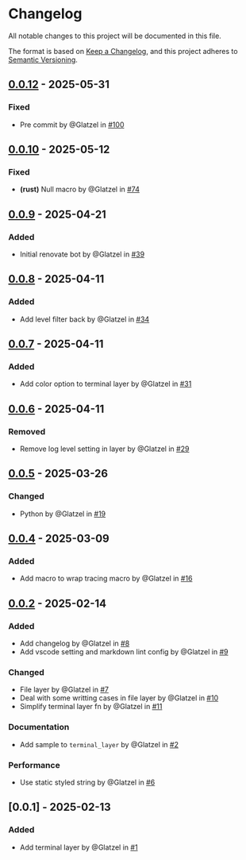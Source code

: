 # Changelog

All notable changes to this project will be documented in this file.

The format is based on [Keep a Changelog](https://keepachangelog.com/en/1.0.0/),
and this project adheres to [Semantic Versioning](https://semver.org/spec/v2.0.0.html).

## [0.0.12] - 2025-05-31

### Fixed

- Pre commit by @Glatzel in [#100](https://github.com/Glatzel/toolbox/pull/100)

## [0.0.10] - 2025-05-12

### Fixed

- **(rust)** Null macro by @Glatzel in [#74](https://github.com/Glatzel/toolbox/pull/74)

## [0.0.9] - 2025-04-21

### Added

- Initial renovate bot by @Glatzel in [#39](https://github.com/Glatzel/toolbox/pull/39)

## [0.0.8] - 2025-04-11

### Added

- Add level filter back by @Glatzel in [#34](https://github.com/Glatzel/toolbox/pull/34)

## [0.0.7] - 2025-04-11

### Added

- Add color option to terminal layer by @Glatzel in [#31](https://github.com/Glatzel/toolbox/pull/31)

## [0.0.6] - 2025-04-11

### Removed

- Remove log level setting in layer by @Glatzel in [#29](https://github.com/Glatzel/toolbox/pull/29)

## [0.0.5] - 2025-03-26

### Changed

- Python by @Glatzel in [#19](https://github.com/Glatzel/toolbox/pull/19)

## [0.0.4] - 2025-03-09

### Added

- Add macro to wrap tracing macro by @Glatzel in [#16](https://github.com/Glatzel/toolbox/pull/16)

## [0.0.2] - 2025-02-14

### Added

- Add changelog by @Glatzel in [#8](https://github.com/Glatzel/toolbox/pull/8)
- Add vscode setting and markdown lint config by @Glatzel in [#9](https://github.com/Glatzel/toolbox/pull/9)

### Changed

- File layer by @Glatzel in [#7](https://github.com/Glatzel/toolbox/pull/7)
- Deal with some writting cases in file layer by @Glatzel in [#10](https://github.com/Glatzel/toolbox/pull/10)
- Simplify terminal layer fn by @Glatzel in [#11](https://github.com/Glatzel/toolbox/pull/11)

### Documentation

- Add sample to `terminal_layer` by @Glatzel in [#2](https://github.com/Glatzel/toolbox/pull/2)

### Performance

- Use static styled string by @Glatzel in [#6](https://github.com/Glatzel/toolbox/pull/6)

## [0.0.1] - 2025-02-13

### Added

- Add terminal layer by @Glatzel in [#1](https://github.com/Glatzel/toolbox/pull/1)

[0.0.12]: https://github.com/Glatzel/toolbox/compare/v0.0.11..v0.0.12
[0.0.10]: https://github.com/Glatzel/toolbox/compare/v0.0.9..v0.0.10
[0.0.9]: https://github.com/Glatzel/toolbox/compare/v0.0.8..v0.0.9
[0.0.8]: https://github.com/Glatzel/toolbox/compare/v0.0.7..v0.0.8
[0.0.7]: https://github.com/Glatzel/toolbox/compare/v0.0.6..v0.0.7
[0.0.6]: https://github.com/Glatzel/toolbox/compare/v0.0.5..v0.0.6
[0.0.5]: https://github.com/Glatzel/toolbox/compare/v0.0.4..v0.0.5
[0.0.4]: https://github.com/Glatzel/toolbox/compare/v0.0.3..v0.0.4
[0.0.2]: https://github.com/Glatzel/toolbox/compare/v0.0.1..v0.0.2

<!-- generated by git-cliff -->
